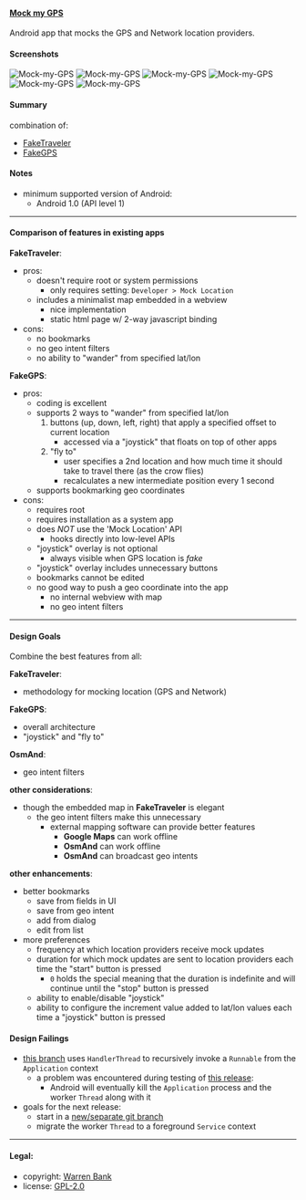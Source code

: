 #### [Mock my GPS](https://github.com/warren-bank/Android-Mock-Location)

Android app that mocks the GPS and Network location providers.

#### Screenshots

![Mock-my-GPS](./screenshots/1-mainactivity-tab1-fixed-position.png)
![Mock-my-GPS](./screenshots/2-mainactivity-tab2-trip-simulation.png)
![Mock-my-GPS](./screenshots/3-preferences.png)
![Mock-my-GPS](./screenshots/4-bookmarks-add-dialog.png)
![Mock-my-GPS](./screenshots/5-bookmarks-list.png)
![Mock-my-GPS](./screenshots/6-bookmarks-open.png)

#### Summary

combination of:

* [FakeTraveler](https://github.com/mcastillof/FakeTraveler)
* [FakeGPS](https://github.com/xiangtailiang/FakeGPS)

#### Notes

* minimum supported version of Android:
  * Android 1.0 (API level 1)

- - - -

#### Comparison of features in existing apps

__FakeTraveler__:

* pros:
  - doesn't require root or system permissions
    * only requires setting: `Developer > Mock Location`
  - includes a minimalist map embedded in a webview
    * nice implementation
    * static html page w/ 2-way javascript binding
* cons:
  - no bookmarks
  - no geo intent filters
  - no ability to "wander" from specified lat/lon

__FakeGPS__:

* pros:
  - coding is excellent
  - supports 2 ways to "wander" from specified lat/lon
    1) buttons (up, down, left, right) that apply a specified offset to current location
       * accessed via a "joystick" that floats on top of other apps
    2) "fly to"
       * user specifies a 2nd location and how much time it should take to travel there (as the crow flies)
       * recalculates a new intermediate position every 1 second
  - supports bookmarking geo coordinates
* cons:
  - requires root
  - requires installation as a system app
  - does _NOT_ use the 'Mock Location' API
    * hooks directly into low-level APIs
  - "joystick" overlay is not optional
    * always visible when GPS location is _fake_
  - "joystick" overlay includes unnecessary buttons
  - bookmarks cannot be edited
  - no good way to push a geo coordinate into the app
    * no internal webview with map
    * no geo intent filters

- - - -

#### Design Goals

Combine the best features from all:

__FakeTraveler__:

* methodology for mocking location (GPS and Network)

__FakeGPS__:

* overall architecture
* "joystick" and "fly to"

__OsmAnd__:

* geo intent filters

__other considerations__:

* though the embedded map in __FakeTraveler__ is elegant
  - the geo intent filters make this unnecessary
    * external mapping software can provide better features
      - __Google Maps__ can work offline
      - __OsmAnd__ can work offline
      - __OsmAnd__ can broadcast geo intents

__other enhancements__:

* better bookmarks
  - save from fields in UI
  - save from geo intent
  - add from dialog
  - edit from list
* more preferences
  - frequency at which location providers receive mock updates
  - duration for which mock updates are sent to location providers each time the "start" button is pressed
    * `0` holds the special meaning that the duration is indefinite and will continue until the "stop" button is pressed
  - ability to enable/disable "joystick"
  - ability to configure the increment value added to lat/lon values each time a "joystick" button is pressed

#### Design Failings

* [this branch](https://github.com/warren-bank/Android-Mock-Location/tree/handlerthread) uses `HandlerThread` to recursively invoke a `Runnable` from the `Application` context
  - a problem was encountered during testing of [this release](https://github.com/warren-bank/Android-Mock-Location/releases/tag/handlerthread%2Fv01.00.00):
    * Android will eventually kill the `Application` process and the worker `Thread` along with it
* goals for the next release:
  * start in a [new/separate git branch](https://github.com/warren-bank/Android-Mock-Location/tree/service)
  * migrate the worker `Thread` to a foreground `Service` context

- - - -

#### Legal:

* copyright: [Warren Bank](https://github.com/warren-bank)
* license: [GPL-2.0](https://www.gnu.org/licenses/old-licenses/gpl-2.0.txt)
